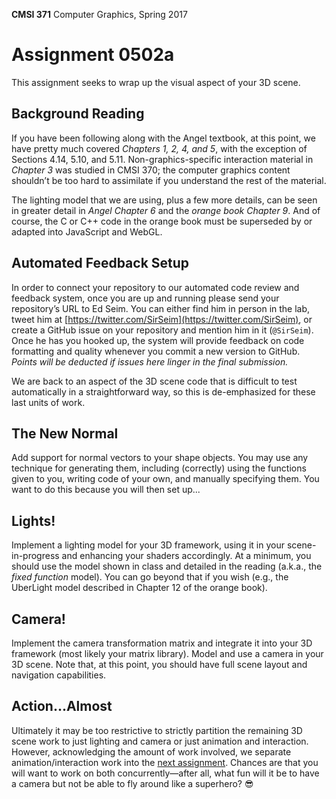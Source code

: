 **CMSI 371** Computer Graphics, Spring 2017

# Assignment 0502a
This assignment seeks to wrap up the visual aspect of your 3D scene.

## Background Reading
If you have been following along with the Angel textbook, at this point, we have pretty much covered *Chapters 1, 2, 4, and 5*, with the exception of Sections 4.14, 5.10, and 5.11. Non-graphics-specific interaction material in *Chapter 3* was studied in CMSI 370; the computer graphics content shouldn’t be too hard to assimilate if you understand the rest of the material.

The lighting model that we are using, plus a few more details, can be seen in greater detail in *Angel Chapter 6* and the *orange book Chapter 9*. And of course, the C or C++ code in the orange book must be superseded by or adapted into JavaScript and WebGL.

## Automated Feedback Setup
In order to connect your repository to our automated code review and feedback system, once you are up and running please send your repository’s URL to Ed Seim. You can either find him in person in the lab, tweet him at [https://twitter.com/SirSeim](https://twitter.com/SirSeim), or create a GitHub issue on your repository and mention him in it (`@SirSeim`). Once he has you hooked up, the system will provide feedback on code formatting and quality whenever you commit a new version to GitHub. _Points will be deducted if issues here linger in the final submission._

We are back to an aspect of the 3D scene code that is difficult to test automatically in a straightforward way, so this is de-emphasized for these last units of work.

## The New Normal
Add support for normal vectors to your shape objects. You may use any technique for generating them, including (correctly) using the functions given to you, writing code of your own, and manually specifying them. You want to do this because you will then set up...

## Lights!
Implement a lighting model for your 3D framework, using it in your scene-in-progress and enhancing your shaders accordingly. At a minimum, you should use the model shown in class and detailed in the reading (a.k.a., the _fixed function_ model). You can go beyond that if you wish (e.g., the UberLight model described in Chapter 12 of the orange book).

## Camera!
Implement the camera transformation matrix and integrate it into your 3D framework (most likely your matrix library). Model and use a camera in your 3D scene. Note that, at this point, you should have full scene layout and navigation capabilities.

## Action...Almost
Ultimately it may be too restrictive to strictly partition the remaining 3D scene work to just lighting and camera or just animation and interaction. However, acknowledging the amount of work involved, we separate animation/interaction work into the [next assignment](https://github.com/lmu-cmsi371-spring2017/assignments/blob/master/action.md). Chances are that you will want to work on both concurrently—after all, what fun will it be to have a camera but not be able to fly around like a superhero? 😎
